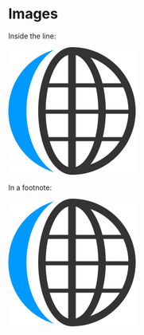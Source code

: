 # Images


Inside the line:

![alt-text](https://github.com/cheskidov/markdown-memo/raw/master/src/common/images/icon256.png "Logo 1 Title Text")


In a footnote:

![alt-text][logo]


[logo]: https://github.com/cheskidov/markdown-memo/raw/master/src/common/images/icon256.png "Logo 2 Title Text"
